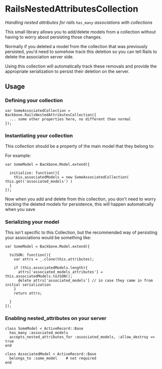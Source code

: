 # RailsNestedAttributesCollection
*Handling nested attributes for rails `has_many` associations with collections*

This small library allows you to add/delete models from a collection without having to worry about
persisting those changes.

Normally if you deleted a model from the collection that was previously persisted, you'd need to somehow
track this deletion so you can tell Rails to delete the association server side.

Using this collection will automatically track these removals and provide the appropriate serialization to persist
their deletion on the server.

## Usage

### Defining your collection

    var SomeAssociatedCollection = Backbone.RailsNestedAttributesCollection({
      ... some other properties here, no different than normal
    });

### Instantiating your collection

This collection should be a property of the main model that they belong to:

For example:

    var SomeModel = Backbone.Model.extend({

      initialize: function(){
        this.associatedModels = new SomeAssociatedCollection( this.get('associated_models') )
      }
    });

Now when you add and delete from this collection, you don't need to worry tracking
the deleted models for persistence, this will happen automatically when you save

### Serializing your model

This isn't specific to this Collection, but the recommended way of persisting your associations would be something like:

    var SomeModel = Backbone.Model.extend({

      toJSON: function(){
        var attrs = _.clone(this.attributes);

        if (this.associatedModels.length){
          attrs['associated_models_attributes'] = this.associatedModels.toJSON();
          delete attrs['associated_models'] // in case they came in from initial serialization
        }
        return attrs;

      }
    });

### Enabling nested_attributes on your server

    class SomeModel < ActiveRecord::Base
      has_many :associated_models
      accepts_nested_attributes_for :associated_models, :allow_destroy => true
    end

    class AssociatedModel < ActiveRecord::Base
      belongs_to :some_model    # not required
    end
